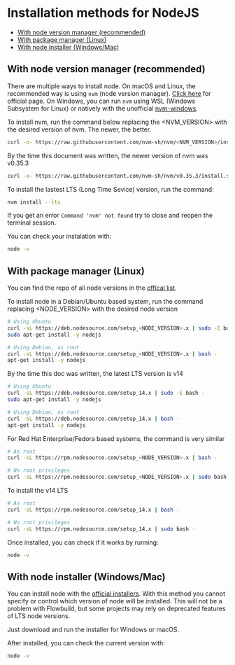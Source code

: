 # Installation methods for NodeJS

- [With node version manager (recommended)](#with-node-version-manager-recommended)
- [With package manager (Linux)](#with-package-manager-linux)
- [With node installer (Windows/Mac)](#with-node-installer-windowsmac)

## With node version manager (recommended)

There are multiple ways to install node. On macOS and Linux, the recommended way
is using `nvm` (node version manager). [Click here](https://github.com/nvm-sh/nvm) for official page. On Windows, you can run `nvm` using WSL (Windows Subsystem for Linux) or natively with the unofficial [nvm-windows](https://github.com/coreybutler/nvm-windows).

To install nvm, run the command below replacing the <NVM_VERSION> with the desired version of nvm. The newer, the better.

```sh
curl -o- https://raw.githubusercontent.com/nvm-sh/nvm/<NVM_VERSION>/install.sh | bash
```

By the time this document was written, the newer version of nvm was v0.35.3

```sh
curl -o- https://raw.githubusercontent.com/nvm-sh/nvm/v0.35.3/install.sh | bash
```

To install the lastest LTS (Long Time Sevice) version, run the command:

```sh
nvm install --lts
```

If you get an error ```Command 'nvm' not found``` try to close and reopen the terminal session.

You can check your instalation with:

```sh
node -v
```

## With package manager (Linux)

You can find the repo of all node versions in the [offical list](https://github.com/nodesource/distributions/blob/master/README.md).

To install node in a Debian/Ubuntu based system, run the command replacing <NODE_VERSION> with the desired node version

```sh
# Using Ubuntu
curl -sL https://deb.nodesource.com/setup_<NODE_VERSION>.x | sudo -E bash -
sudo apt-get install -y nodejs

# Using Debian, as root
curl -sL https://deb.nodesource.com/setup_<NODE_VERSION>.x | bash -
apt-get install -y nodejs
```

By the time this doc was written, the latest LTS version is v14

```sh
# Using Ubuntu
curl -sL https://deb.nodesource.com/setup_14.x | sudo -E bash -
sudo apt-get install -y nodejs

# Using Debian, as root
curl -sL https://deb.nodesource.com/setup_14.x | bash -
apt-get install -y nodejs
```

For Red Hat Enterprise/Fedora based systems, the command is very similar

```sh
# As root
curl -sL https://rpm.nodesource.com/setup_<NODE_VERSION>.x | bash -

# No root privileges
curl -sL https://rpm.nodesource.com/setup_<NODE_VERSION>.x | sudo bash -
```

To install the v14 LTS

```sh
# As root
curl -sL https://rpm.nodesource.com/setup_14.x | bash -

# No root privileges
curl -sL https://rpm.nodesource.com/setup_14.x | sudo bash -
```

Once installed, you can check if it works by running:

```sh
node -v
```

## With node installer (Windows/Mac)

You can install node with the [official installers](https://nodejs.org/en/). With this method you cannot specify or control which version of node will be installed. This will not be a problem with Flowbuild, but some projects may rely on deprecated features of LTS node versions.

Just download and run the installer for Windows or macOS.

After installed, you can check the current version with:

```sh
node -v
```
